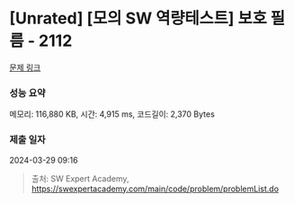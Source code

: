 # [Unrated] [모의 SW 역량테스트] 보호 필름 - 2112 

[문제 링크](https://swexpertacademy.com/main/code/problem/problemDetail.do?contestProbId=AV5V1SYKAaUDFAWu) 

### 성능 요약

메모리: 116,880 KB, 시간: 4,915 ms, 코드길이: 2,370 Bytes

### 제출 일자

2024-03-29 09:16



> 출처: SW Expert Academy, https://swexpertacademy.com/main/code/problem/problemList.do